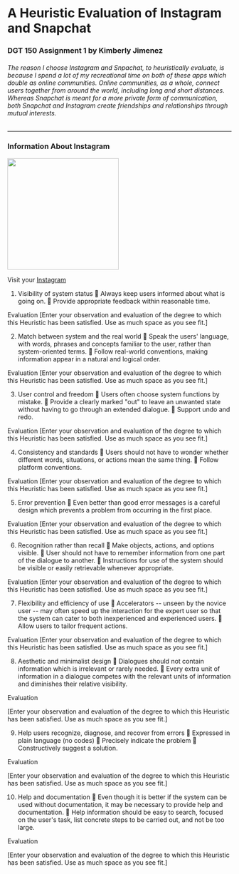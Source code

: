 # A Heuristic Evaluation of Instagram and Snapchat

### DGT 150 Assignment 1 by Kimberly Jimenez

###### The reason I choose Instagram and Snpachat, to heuristically evaluate, is because I spend a lot of my recreational time on both of these apps which double as online communities. Online communities, as a whole, connect users together from around the world, including long and short distances. Whereas Snapchat is meant for a more private form of communication, both Snapchat and Instagram create friendships and relationships through mutual interests. 
---
 ### Information About Instagram
 
<img src="IMG_6166.PNG" width="250">
 
 Visit your [Instagram](https://www.instagram.com)
 
1. Visibility of system status 
	Always keep users informed about what is going on.
	Provide appropriate feedback within reasonable time. 

Evaluation
[Enter your observation and evaluation of the degree to which this Heuristic has been satisfied. Use as much space as you see fit.]

2. Match between system and the real world 
	Speak the users' language, with words, phrases and concepts familiar to the user, rather than system-oriented terms. 
	Follow real-world conventions, making information appear in a natural and logical order. 

Evaluation
[Enter your observation and evaluation of the degree to which this Heuristic has been satisfied. Use as much space as you see fit.]

3. User control and freedom 
	Users often choose system functions by mistake.
	Provide a clearly marked "out" to leave an unwanted state without having to go through an extended dialogue. 
	Support undo and redo. 

Evaluation
[Enter your observation and evaluation of the degree to which this Heuristic has been satisfied. Use as much space as you see fit.]

4. Consistency and standards 
	Users should not have to wonder whether different words, situations, or actions mean the same thing. 
	Follow platform conventions. 

Evaluation
[Enter your observation and evaluation of the degree to which this Heuristic has been satisfied. Use as much space as you see fit.]

5. Error prevention 
	Even better than good error messages is a careful design which prevents a problem from occurring in the first place. 

Evaluation
[Enter your observation and evaluation of the degree to which this Heuristic has been satisfied. Use as much space as you see fit.]

6. Recognition rather than recall 
	Make objects, actions, and options visible. 
	User should not have to remember information from one part of the dialogue to another. 
	Instructions for use of the system should be visible or easily retrievable whenever appropriate. 

Evaluation
[Enter your observation and evaluation of the degree to which this Heuristic has been satisfied. Use as much space as you see fit.]

7. Flexibility and efficiency of use 
	Accelerators -- unseen by the novice user -- may often speed up the interaction for the expert user so that the system can cater to both inexperienced and experienced users. 
	Allow users to tailor frequent actions. 

Evaluation
[Enter your observation and evaluation of the degree to which this Heuristic has been satisfied. Use as much space as you see fit.]

8. Aesthetic and minimalist design 
	Dialogues should not contain information which is irrelevant or rarely needed. 
	Every extra unit of information in a dialogue competes with the relevant units of information and diminishes their relative visibility. 

Evaluation

[Enter your observation and evaluation of the degree to which this Heuristic has been satisfied. Use as much space as you see fit.]

9. Help users recognize, diagnose, and recover from errors 
	Expressed in plain language (no codes)
	Precisely indicate the problem
	Constructively suggest a solution. 

Evaluation

[Enter your observation and evaluation of the degree to which this Heuristic has been satisfied. Use as much space as you see fit.]

10. Help and documentation 
	Even though it is better if the system can be used without documentation, it may be necessary to provide help and documentation. 
	Help  information should be easy to search, focused on the user's task, list concrete steps to be carried out, and not be too large. 

Evaluation

[Enter your observation and evaluation of the degree to which this Heuristic has been satisfied. Use as much space as you see fit.]

